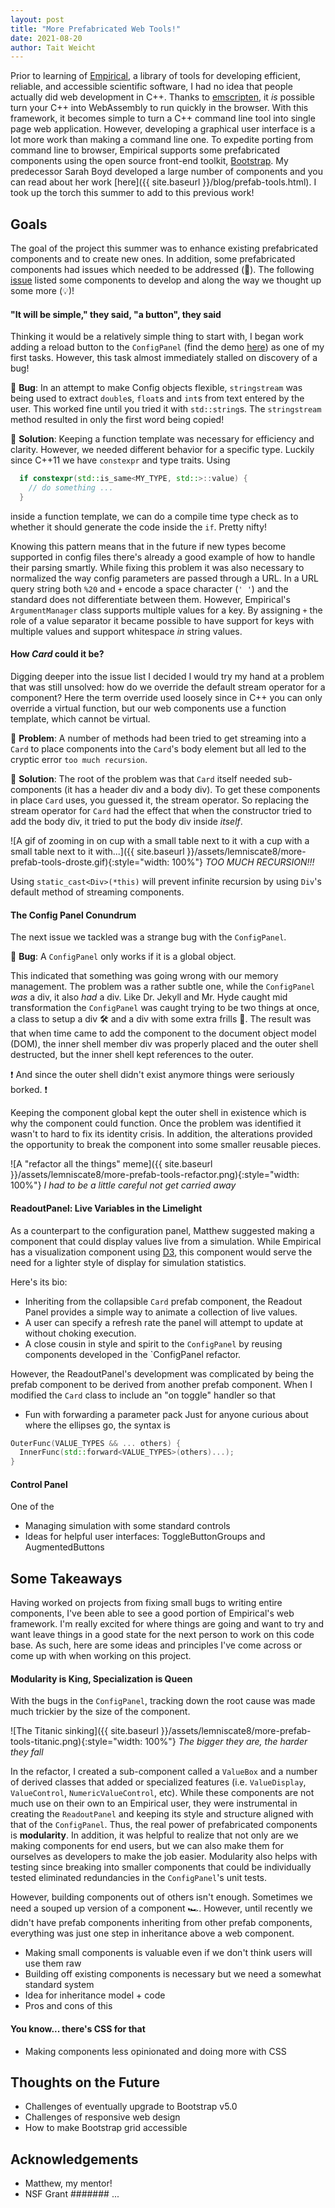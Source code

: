 ```yaml
---
layout: post
title: "More Prefabricated Web Tools!"
date: 2021-08-20
author: Tait Weicht
---
```


Prior to learning of [Empirical](https://github.com/devosoft/Empirical), a library of tools for developing efficient, reliable, and accessible scientific software, I had no idea that people actually did web development in C++.
Thanks to [emscripten](https://emscripten.org/), it _is_ possible turn your C++ into WebAssembly to run quickly in the browser.
With this framework, it becomes simple to turn a C++ command line tool into single page web application.
However, developing a graphical user interface is a lot more work than making a command line one.
To expedite porting from command line to browser, Empirical supports some prefabricated components using the  open source front-end toolkit, [Bootstrap](https://getbootstrap.com/docs/5.1/getting-started/introduction/).
My predecessor Sarah Boyd developed a large number of components and you can read about her work [here]({{ site.baseurl }}/blog/prefab-tools.html).
I took up the torch this summer to add to this previous work!

## Goals
The goal of the project this summer was to enhance existing prefabricated components and to create new ones.
In addition, some prefabricated components had issues which needed to be addressed (:bug:).
The following [issue](https://github.com/devosoft/Empirical/issues/334) listed some components to develop and along the way we thought up some more (:bulb:)!

#### "It will be simple," they said, "a button", they said
Thinking it would be a relatively simple thing to start with, I began work adding a reload button to the `ConfigPanel` (find the demo [here](https://devosoft.github.io/empirical-prefab-demo/empirical-prefab-demo.html)) as one of my first tasks.
However, this task almost immediately stalled on discovery of a bug!

:bug: __Bug__: In an attempt to make Config objects flexible, `stringstream` was being used to extract `double`s, `float`s and `int`s from text entered by the user.
This worked fine until you tried it with `std::string`s.
The `stringstream` method resulted in only the first word being copied!

:butterfly: __Solution__: Keeping a function template was necessary for efficiency and clarity. However, we needed different behavior for a specific type. Luckily since C++11 we have `constexpr` and type traits. Using
```c++
  if constexpr(std::is_same<MY_TYPE, std::>::value) {
    // do something ...
  }
```
inside a function template, we can do a compile time type check as to whether it should generate the code inside the `if`.
Pretty nifty!

Knowing this pattern means that in the future if new types become supported in config files there's already a good example of how to handle their parsing smartly.
While fixing this problem it was also necessary to normalized the way config parameters are passed through a URL.
In a URL query string both `%20` and `+` encode a space character (`' '`) and the standard does not differentiate between them.
However, Empirical's `ArgumentManager` class supports multiple values for a key.
By assigning `+` the role of a value separator it became possible to have support for keys with multiple values and support whitespace _in_ string values.

#### How _Card_ could it be?
Digging deeper into the issue list I decided I would try my hand at a problem that was still unsolved: how do we override the default stream operator for a component?
Here the term override used loosely since in C++ you can only override a virtual function, but our web components use a function template, which cannot be virtual.

:lemon: __Problem__: A number of methods had been tried to get streaming into a `Card` to place components into the `Card`'s body element but all led to the cryptic error `too much recursion`.

:tropical_drink: __Solution__: The root of the problem was that `Card` itself needed sub-components (it has a header div and a body div).
To get these components in place `Card` uses, you guessed it, the stream operator.
So replacing the stream operator for `Card` had the effect that when the constructor tried to add the body div, it tried to put the body div inside _itself_.

![A gif of zooming in on cup with a small table next to it with a cup with a small table next to it with...]({{ site.baseurl }}/assets/lemniscate8/more-prefab-tools-droste.gif){:style="width: 100%"}
*TOO MUCH RECURSION!!!*

Using `static_cast<Div>(*this)` will prevent infinite recursion by using `Div`'s default method of streaming components.


#### The Config Panel Conundrum
The next issue we tackled was a strange bug with the `ConfigPanel`.

:bug: __Bug__: A `ConfigPanel` only works if it is a global object.

This indicated that something was going wrong with our memory management.
The problem was a rather subtle one, while the `ConfigPanel` _was_ a div, it also _had_ a div.
Like Dr. Jekyll and Mr. Hyde caught mid transformation the `ConfigPanel` was caught trying to be two things at once, a class to setup a div :hammer_and_wrench: and a div with some extra frills :ribbon:.
The result was that when time came to add the component to the document object model (DOM), the inner shell member div was properly placed and the outer shell destructed, but the inner shell kept references to the outer.

:exclamation: And since the outer shell didn't exist anymore things were seriously borked. :exclamation:

Keeping the component global kept the outer shell in existence which is why the component could function.
Once the problem was identified it wasn't to hard to fix its identity crisis.
In addition, the alterations provided the opportunity to break the component into some smaller reusable pieces.

![A "refactor all the things" meme]({{ site.baseurl }}/assets/lemniscate8/more-prefab-tools-refactor.png){:style="width: 100%"}
*I had to be a little careful not get carried away*

#### ReadoutPanel: Live Variables in the Limelight
As a counterpart to the configuration panel, Matthew suggested making a component that could display values live from a simulation.
While Empirical has a visualization component using [D3](https://d3js.org/), this component would serve the need for a lighter style of display for simulation statistics.

Here's its bio:
* Inheriting from the collapsible `Card` prefab component, the Readout Panel provides a simple way to animate a collection of live values.
* A user can specify a refresh rate the panel will attempt to update at without choking execution.
* A close cousin in style and spirit to the `ConfigPanel` by reusing components developed in the `ConfigPanel refactor.

However, the ReadoutPanel's development was complicated by being the prefab component to be derived from another prefab component.
When I modified the `Card` class to include an "on toggle" handler so that

* Fun with forwarding a parameter pack
Just for anyone curious about where the ellipses go, the syntax is
```cpp
OuterFunc(VALUE_TYPES && ... others) {
  InnerFunc(std::forward<VALUE_TYPES>(others)...);
}
```

#### Control Panel
One of the

* Managing simulation with some standard controls
* Ideas for helpful user interfaces: ToggleButtonGroups and AugmentedButtons

## Some Takeaways
Having worked on projects from fixing small bugs to writing entire components, I've been able to see a good portion of Empirical's web framework.
I'm really excited for where things are going and want to try and want leave things in a good state for the next person to work on this code base.
As such, here are some ideas and principles I've come across or come up with when working on this project.

#### Modularity is King, Specialization is Queen
With the bugs in the `ConfigPanel`, tracking down the root cause was made much trickier by the size of the component.

![The Titanic sinking]({{ site.baseurl }}/assets/lemniscate8/more-prefab-tools-titanic.png){:style="width: 100%"}
*The bigger they are, the harder they fall*

In the refactor, I created a sub-component called a `ValueBox` and a number of derived classes that added or specialized features (i.e. `ValueDisplay`, `ValueControl`, `NumericValueControl`, etc).
While these components are not much use on their own to an Empirical user, they were instrumental in creating the `ReadoutPanel` and keeping its style and structure aligned with that of the `ConfigPanel`.
Thus, the real power of prefabricated components is __modularity__.
In addition, it was helpful to realize that not only are we making components for end users, but we can also make them for ourselves as developers to make the job easier. Modularity also helps with testing since breaking into smaller components that could be individually tested eliminated redundancies in the `ConfigPanel`'s unit tests.

However, building components out of others isn't enough.
Sometimes we need a souped up version of a component :racing_car:.
However, until recently we didn't have prefab components inheriting from other prefab components, everything was just one step in inheritance above a web component.


* Making small components is valuable even if we don't think users will use them raw
* Building off existing components is necessary but we need a somewhat standard system
 * Idea for inheritance model + code
 * Pros and cons of this

#### You know... there's CSS for that
* Making components less opinionated and doing more with CSS

## Thoughts on the Future
* Challenges of eventually upgrade to Bootstrap v5.0
* Challenges of responsive web design
* How to make Bootstrap grid accessible

## Acknowledgements
* Matthew, my mentor!
* NSF Grant ####### ...

